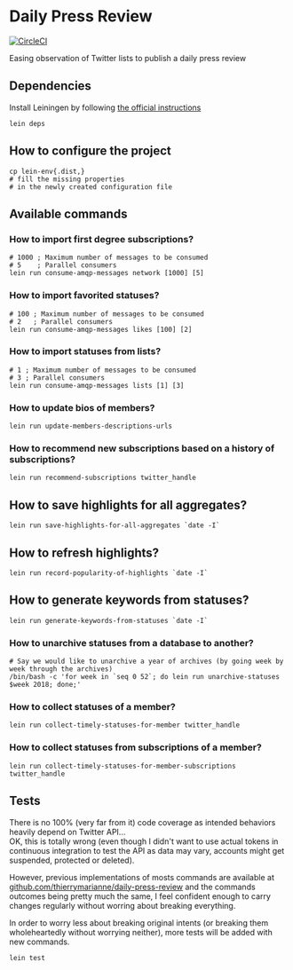 # Daily Press Review

[![CircleCI](https://circleci.com/gh/thierrymarianne/daily-press-review-clojure.svg?style=svg)](https://circleci.com/gh/thierrymarianne/daily-press-review-clojure)

Easing observation of Twitter lists to publish a daily press review

## Dependencies

Install Leiningen by following [the official instructions](https://github.com/technomancy/leiningen)

```
lein deps
```

## How to configure the project

```
cp lein-env{.dist,}
# fill the missing properties 
# in the newly created configuration file
```

## Available commands

### How to import first degree subscriptions?

```
# 1000 ; Maximum number of messages to be consumed
# 5    ; Parallel consumers
lein run consume-amqp-messages network [1000] [5]
```

### How to import favorited statuses?

```
# 100 ; Maximum number of messages to be consumed
# 2   ; Parallel consumers
lein run consume-amqp-messages likes [100] [2]
```

### How to import statuses from lists?

```
# 1 ; Maximum number of messages to be consumed
# 3 ; Parallel consumers
lein run consume-amqp-messages lists [1] [3]
```

### How to update bios of members?

```
lein run update-members-descriptions-urls
```

### How to recommend new subscriptions based on a history of subscriptions?

```
lein run recommend-subscriptions twitter_handle
```

## How to save highlights for all aggregates?

```
lein run save-highlights-for-all-aggregates `date -I`
```

## How to refresh highlights?

```
lein run record-popularity-of-highlights `date -I`
```

## How to generate keywords from statuses?

```
lein run generate-keywords-from-statuses `date -I`
```

### How to unarchive statuses from a database to another?

```
# Say we would like to unarchive a year of archives (by going week by week through the archives)
/bin/bash -c 'for week in `seq 0 52`; do lein run unarchive-statuses $week 2018; done;'
```

### How to collect statuses of a member?

```
lein run collect-timely-statuses-for-member twitter_handle
```

### How to collect statuses from subscriptions of a member?

```
lein run collect-timely-statuses-for-member-subscriptions twitter_handle
```

## Tests

There is no 100% (very far from it) code coverage as intended behaviors heavily depend on Twitter API...  
OK, this is totally wrong (even though I didn't want to use actual tokens 
in continuous integration to test the API as data may vary, accounts might get suspended, protected or deleted).

However, previous implementations of mosts commands are available at 
[github.com/thierrymarianne/daily-press-review](https://github.com/thierrymarianne/daily-press-review)
and the commands outcomes being pretty much the same, I feel confident enough to carry changes regularly
without worring about breaking everything.

In order to worry less about breaking original intents (or breaking them wholeheartedly without worrying neither),
more tests will be added with new commands.

```
lein test
```
